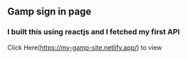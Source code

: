## Gamp sign in page
### I built this using reactjs and I fetched my first API


Click Here(https://my-gamp-site.netlify.app/) to view
